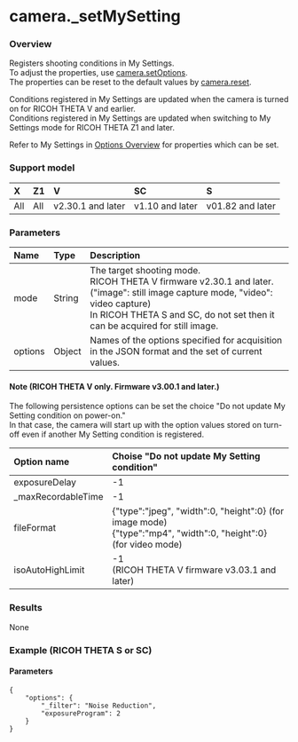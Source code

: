 # camera.\_setMySetting

### Overview

Registers shooting conditions in My Settings.  
To adjust the properties, use [camera.setOptions](camera.set_options.md).  
The properties can be reset to the default values by [camera.reset](camera.reset.md).

Conditions registered in My Settings are updated when the camera is turned on for RICOH THETA V and earlier.   
Conditions registered in My Settings are updated when switching to My Settings mode for RICOH THETA Z1 and later.

Refer to My Settings in [Options Overview](../options.md) for properties which can be set.

### Support model

| X | Z1 | V | SC | S |
|:--|:--|:--|:--|:--|
| All | All | v2.30.1 and later | v1.10 and later | v01.82 and later |

### Parameters

| Name | Type | Description |
|:--|:--|:--|
| mode | String | The target shooting mode.<br>RICOH THETA V firmware v2.30.1 and later.<br>("image": still image capture mode, "video": video capture)<br>In RICOH THETA S and SC, do not set then it can be acquired for still image. |
| options | Object | Names of the options specified for acquisition in the JSON format and the set of current values. |

#### Note (RICOH THETA V only. Firmware v3.00.1 and later.)

The following persistence options can be set the choice "Do not update My Setting condition on power-on."   
In that case, the camera will start up with the option values stored on turn-off even if another My Setting condition is registered.

| Option name | Choise "Do not update My Setting condition" |
|:--|:--|
| exposureDelay | -1 |
| \_maxRecordableTime | -1 |
| fileFormat | {"type":"jpeg", "width":0, "height":0} (for image mode)<br>{"type":"mp4", "width":0, "height":0} (for video mode) |
| isoAutoHighLimit | -1<br>(RICOH THETA V firmware v3.03.1 and later) |

### Results

None

### Example (RICOH THETA S or SC)

#### Parameters

```
{
    "options": {
        "_filter": "Noise Reduction",
        "exposureProgram": 2
    }
}
```
